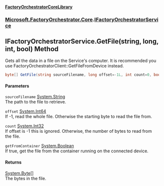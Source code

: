 #### [FactoryOrchestratorCoreLibrary](./FactoryOrchestratorCoreLibrary.md 'FactoryOrchestratorCoreLibrary')
### [Microsoft.FactoryOrchestrator.Core](./Microsoft-FactoryOrchestrator-Core.md 'Microsoft.FactoryOrchestrator.Core').[IFactoryOrchestratorService](./Microsoft-FactoryOrchestrator-Core-IFactoryOrchestratorService.md 'Microsoft.FactoryOrchestrator.Core.IFactoryOrchestratorService')
## IFactoryOrchestratorService.GetFile(string, long, int, bool) Method
Gets all the data in a file on the Service's computer. It is recommended you use FactoryOrchestratorClient::GetFileFromDevice instead.  
```csharp
byte[] GetFile(string sourceFilename, long offset=-1L, int count=0, bool getFromContainer=false);
```
#### Parameters
<a name='Microsoft-FactoryOrchestrator-Core-IFactoryOrchestratorService-GetFile(string_long_int_bool)-sourceFilename'></a>
`sourceFilename` [System.String](https://docs.microsoft.com/en-us/dotnet/api/System.String 'System.String')  
The path to the file to retrieve.  
  
<a name='Microsoft-FactoryOrchestrator-Core-IFactoryOrchestratorService-GetFile(string_long_int_bool)-offset'></a>
`offset` [System.Int64](https://docs.microsoft.com/en-us/dotnet/api/System.Int64 'System.Int64')  
If -1, read the whole file. Otherwise the starting byte to read the file from.  
  
<a name='Microsoft-FactoryOrchestrator-Core-IFactoryOrchestratorService-GetFile(string_long_int_bool)-count'></a>
`count` [System.Int32](https://docs.microsoft.com/en-us/dotnet/api/System.Int32 'System.Int32')  
If offset is -1 this is ignored. Otherwise, the number of bytes to read from the file.  
  
<a name='Microsoft-FactoryOrchestrator-Core-IFactoryOrchestratorService-GetFile(string_long_int_bool)-getFromContainer'></a>
`getFromContainer` [System.Boolean](https://docs.microsoft.com/en-us/dotnet/api/System.Boolean 'System.Boolean')  
If true, get the file from the container running on the connected device.  
  
#### Returns
[System.Byte](https://docs.microsoft.com/en-us/dotnet/api/System.Byte 'System.Byte')[[]](https://docs.microsoft.com/en-us/dotnet/api/System.Array 'System.Array')  
The bytes in the file.  
